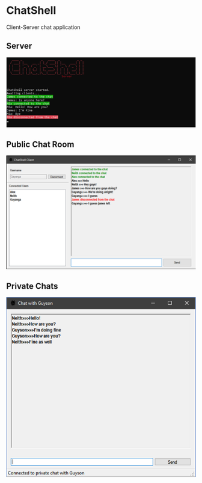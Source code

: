 # ChatShell

Client-Server chat application

## Server

<img src="server.png">

## Public Chat Room

<img src="main.png">

## Private Chats

 <img src="private.png">
